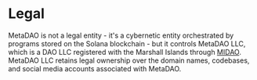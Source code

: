 # Legal

MetaDAO is not a legal entity - it's a cybernetic entity orchestrated by programs stored on the Solana blockchain - but it controls MetaDAO LLC, which is a DAO LLC registered with the Marshall Islands through [MIDAO](https://www.midao.org/). MetaDAO LLC retains legal ownership over the domain names, codebases, and social media accounts associated with MetaDAO.
